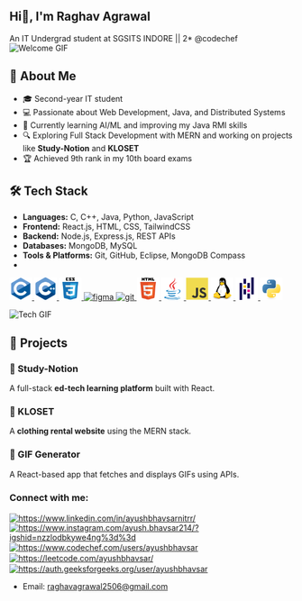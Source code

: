 ## Hi👋, I'm Raghav Agrawal
An IT Undergrad student at SGSITS INDORE || 2* @codechef 
![Welcome GIF](https://media.giphy.com/media/hvRJCLFzcasrR4ia7z/giphy.gif)

## 🚀 About Me

- 🎓 Second-year IT student
- 💻 Passionate about Web Development, Java, and Distributed Systems
- 🌱 Currently learning AI/ML and improving my Java RMI skills
- 🔍 Exploring Full Stack Development with MERN and working on projects like **Study-Notion** and **KLOSET**
- 🏆 Achieved 9th rank in my 10th board exams

## 🛠️ Tech Stack

- **Languages:** C, C++, Java, Python, JavaScript
- **Frontend:** React.js, HTML, CSS, TailwindCSS
- **Backend:** Node.js, Express.js, REST APIs
- **Databases:** MongoDB, MySQL
- **Tools & Platforms:** Git, GitHub, Eclipse, MongoDB Compass
- 
<p align="left"> <a href="https://www.cprogramming.com/" target="_blank" rel="noreferrer"> <img src="https://raw.githubusercontent.com/devicons/devicon/master/icons/c/c-original.svg" alt="c" width="40" height="40"/> </a> <a href="https://www.w3schools.com/cpp/" target="_blank" rel="noreferrer"> <img src="https://raw.githubusercontent.com/devicons/devicon/master/icons/cplusplus/cplusplus-original.svg" alt="cplusplus" width="40" height="40"/> </a> <a href="https://www.w3schools.com/css/" target="_blank" rel="noreferrer"> <img src="https://raw.githubusercontent.com/devicons/devicon/master/icons/css3/css3-original-wordmark.svg" alt="css3" width="40" height="40"/> </a> <a href="https://www.figma.com/" target="_blank" rel="noreferrer"> <img src="https://www.vectorlogo.zone/logos/figma/figma-icon.svg" alt="figma" width="40" height="40"/> </a> <a href="https://git-scm.com/" target="_blank" rel="noreferrer"> <img src="https://www.vectorlogo.zone/logos/git-scm/git-scm-icon.svg" alt="git" width="40" height="40"/> </a> <a href="https://www.w3.org/html/" target="_blank" rel="noreferrer"> <img src="https://raw.githubusercontent.com/devicons/devicon/master/icons/html5/html5-original-wordmark.svg" alt="html5" width="40" height="40"/> </a> <a href="https://www.java.com" target="_blank" rel="noreferrer"> <img src="https://raw.githubusercontent.com/devicons/devicon/master/icons/java/java-original.svg" alt="java" width="40" height="40"/> </a> <a href="https://developer.mozilla.org/en-US/docs/Web/JavaScript" target="_blank" rel="noreferrer"> <img src="https://raw.githubusercontent.com/devicons/devicon/master/icons/javascript/javascript-original.svg" alt="javascript" width="40" height="40"/> </a> <a href="https://www.linux.org/" target="_blank" rel="noreferrer"> <img src="https://raw.githubusercontent.com/devicons/devicon/master/icons/linux/linux-original.svg" alt="linux" width="40" height="40"/> </a> <a href="https://pandas.pydata.org/" target="_blank" rel="noreferrer"> <img src="https://raw.githubusercontent.com/devicons/devicon/2ae2a900d2f041da66e950e4d48052658d850630/icons/pandas/pandas-original.svg" alt="pandas" width="40" height="40"/> </a> <a href="https://www.python.org" target="_blank" rel="noreferrer"> <img src="https://raw.githubusercontent.com/devicons/devicon/master/icons/python/python-original.svg" alt="python" width="40" height="40"/> </a> </p>

![Tech GIF](https://media.giphy.com/media/SWoSkN6DxTszqIKEqv/giphy.gif)

## 📌 Projects

### 🔹 Study-Notion
A full-stack **ed-tech learning platform** built with React.

### 🔹 KLOSET
A **clothing rental website** using the MERN stack.

### 🔹 GIF Generator
A React-based app that fetches and displays GIFs using APIs.


<h3 align="left">Connect with me:</h3>
<p align="left">
<a href="https://www.linkedin.com/in/raghav-agrawal-7a72a6250/" target="blank"><img align="center" src="https://raw.githubusercontent.com/rahuldkjain/github-profile-readme-generator/master/src/images/icons/Social/linked-in-alt.svg" alt="https://www.linkedin.com/in/ayushbhavsarnitrr/" height="30" width="40" /></a>
<a href="https://www.instagram.com/raghavagrawal969?igsh=N28yeGs0bjBsM3Vp" target="blank"><img align="center" src="https://raw.githubusercontent.com/rahuldkjain/github-profile-readme-generator/master/src/images/icons/Social/instagram.svg" alt="https://www.instagram.com/ayush.bhavsar214/?igshid=nzzlodbkywe4ng%3d%3d" height="30" width="40" /></a>
<a href="https://www.codechef.com/users/raghav2506" target="blank"><img align="center" src="https://cdn.jsdelivr.net/npm/simple-icons@3.1.0/icons/codechef.svg" alt="https://www.codechef.com/users/ayushbhavsar" height="30" width="40" /></a>
<a href="https://leetcode.com/u/raghavagrawal06/" target="blank"><img align="center" src="https://raw.githubusercontent.com/rahuldkjain/github-profile-readme-generator/master/src/images/icons/Social/leet-code.svg" alt="https://leetcode.com/ayushbhavsar/" height="30" width="40" /></a>
<a href="https://www.geeksforgeeks.org/user/raghavagrawal969/" target="blank"><img align="center" src="https://raw.githubusercontent.com/rahuldkjain/github-profile-readme-generator/master/src/images/icons/Social/geeks-for-geeks.svg" alt="https://auth.geeksforgeeks.org/user/ayushbhavsar" height="30" width="40" /></a>
</p>


- Email: [raghavagrawal2506@gmail.com](#)


<!--
**Raghav13995/Raghav13995** is a ✨ _special_ ✨ repository because its `README.md` (this file) appears on your GitHub profile.

Here are some ideas to get you started:

- 🔭 I’m currently working on ...
- 🌱 I’m currently learning ...
- 👯 I’m looking to collaborate on ...
- 🤔 I’m looking for help with ...
- 💬 Ask me about ...
- 📫 How to reach me: ...
- 😄 Pronouns: ...
- ⚡ Fun fact: ...
-->
